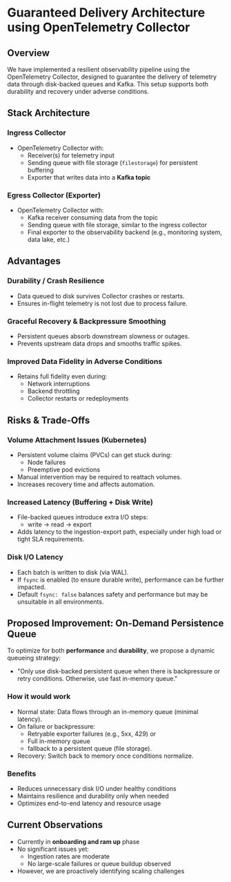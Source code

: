 # Guaranteed Delivery Architecture using OpenTelemetry Collector

## Overview

We have implemented a resilient observability pipeline using the OpenTelemetry Collector, designed to guarantee the delivery of telemetry data through disk-backed queues and Kafka. This setup supports both durability and recovery under adverse conditions.

## Stack Architecture

### Ingress Collector

- OpenTelemetry Collector with:
  - Receiver(s) for telemetry input
  - Sending queue with file storage (`filestorage`) for persistent buffering
  - Exporter that writes data into a **Kafka topic**

### Egress Collector (Exporter)

- OpenTelemetry Collector with:
  - Kafka receiver consuming data from the topic
  - Sending queue with file storage, similar to the ingress collector
  - Final exporter to the observability backend (e.g., monitoring system, data lake, etc.)

## Advantages

### Durability / Crash Resilience
- Data queued to disk survives Collector crashes or restarts.
- Ensures in-flight telemetry is not lost due to process failure.

### Graceful Recovery & Backpressure Smoothing
- Persistent queues absorb downstream slowness or outages.
- Prevents upstream data drops and smooths traffic spikes.

### Improved Data Fidelity in Adverse Conditions
- Retains full fidelity even during:
  - Network interruptions
  - Backend throttling
  - Collector restarts or redeployments

## Risks & Trade-Offs

### Volume Attachment Issues (Kubernetes)
- Persistent volume claims (PVCs) can get stuck during:
  - Node failures
  - Preemptive pod evictions
- Manual intervention may be required to reattach volumes.
- Increases recovery time and affects automation.

### Increased Latency (Buffering + Disk Write)
- File-backed queues introduce extra I/O steps:
  - write → read → export
- Adds latency to the ingestion-export path, especially under high load or tight SLA requirements.

### Disk I/O Latency
- Each batch is written to disk (via WAL).
- If `fsync` is enabled (to ensure durable write), performance can be further impacted.
- Default `fsync: false` balances safety and performance but may be unsuitable in all environments.

## Proposed Improvement: On-Demand Persistence Queue

To optimize for both **performance** and **durability**, we propose a dynamic queueing strategy:

- "Only use disk-backed persistent queue when there is backpressure or retry conditions. Otherwise, use fast in-memory queue."

### How it would work

- Normal state: Data flows through an in-memory queue (minimal latency).
- On failure or backpressure:
  - Retryable exporter failures (e.g., 5xx, 429) or
  - Full in-memory queue
  -  fallback to a persistent queue (file storage).
- Recovery: Switch back to memory once conditions normalize.

### Benefits

- Reduces unnecessary disk I/O under healthy conditions
- Maintains resilience and durability only when needed
- Optimizes end-to-end latency and resource usage

## Current Observations

- Currently in **onboarding and ram up** phase
- No significant issues yet:
  - Ingestion rates are moderate
  - No large-scale failures or queue buildup observed
- However, we are proactively identifying scaling challenges
